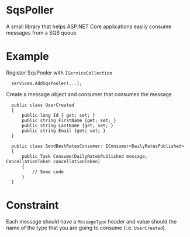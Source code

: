 # SqsPoller

A small library that helps ASP.NET Core applications easily consume messages from a SQS queue

# Example

Register SqsPooler with `IServiceCollection`
```
  services.AddSqsPooler(...);
```

Create a message object and consumer that consumes the message

```
  public class UserCreated
  {
      public long Id { get; set; }
      public string FirstName {get; set; }
      public string LastName {get; set; }
      public string Email {get; set; }
  }
  
  public class SendBestRatesConsumer: IConsumer<DailyRatesPublished>
  {
      public Task Consume(DailyRatesPublished message, CancellationToken cancellationToken)
      {
          // Some code
      }
  }
```

# Constraint

Each message should have a `MessageType` header and value should the name of the type that you are going to consume (i.e. `UserCreated`). 
